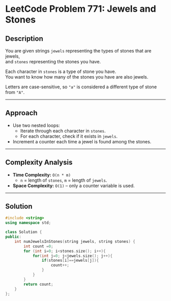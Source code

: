 # LeetCode Problem 771: Jewels and Stones

## Description
You are given strings `jewels` representing the types of stones that are jewels,  
and `stones` representing the stones you have.  

Each character in `stones` is a type of stone you have.  
You want to know how many of the stones you have are also jewels.  

Letters are case-sensitive, so `"a"` is considered a different type of stone from `"A"`.  

---

## Approach
- Use two nested loops:  
  - Iterate through each character in `stones`.  
  - For each character, check if it exists in `jewels`.  
- Increment a counter each time a jewel is found among the stones.  

---

## Complexity Analysis
- **Time Complexity:** `O(n * m)`  
  - `n` = length of `stones`, `m` = length of `jewels`.  
- **Space Complexity:** `O(1)` – only a counter variable is used.  

---

## Solution
```cpp
#include <string>
using namespace std;

class Solution {
public:
    int numJewelsInStones(string jewels, string stones) {
        int count =0;
        for (int i=0; i<stones.size(); i++){
            for(int j=0; j<jewels.size(); j++){
                if(stones[i]==jewels[j]){
                    count++;
                }
            }
        }
        return count;
    }
};
